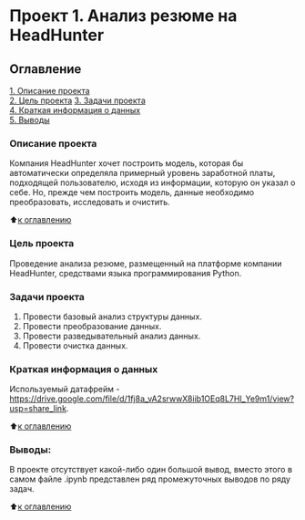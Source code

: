 # Проект 1. Анализ резюме на HeadHunter

## Оглавление  
[1. Описание проекта](.README.md#Описание-проекта)  
[2. Цель проекта](.README.md#Цель-проекта)
[3. Задачи проекта](.README.md#Задачи-проекта)  
[4. Краткая информация о данных](.README.md#Краткая-информация-о-данных)     
[5. Выводы](.README.md#Выводы) 

### Описание проекта    
Компания HeadHunter хочет построить модель, которая бы автоматически определяла примерный уровень заработной платы, подходящей пользователю, исходя из информации, которую он указал о себе. Но, прежде чем построить модель, данные необходимо преобразовать, исследовать и очистить. 

:arrow_up:[к оглавлению](_)

### Цель проекта
Проведение анализа резюме, размещенный на платформе компании HeadHunter, средствами языка программирования Python.

### Задачи проекта    
1. Провести базовый анализ структуры данных.
2. Провести преобразование данных.
3. Провести разведывательный анализ данных.
4. Провести очистка данных.

### Краткая информация о данных
Используемый датафрейм - https://drive.google.com/file/d/1fj8a_vA2srwwX8iib1OEq8L7Hl_Ye9m1/view?usp=share_link.
  
:arrow_up:[к оглавлению](.README.md#Оглавление)

### Выводы:  
В проекте отсутствует какой-либо один большой вывод, вместо этого в самом файле .ipynb представлен ряд промежуточных выводов по ряду задач.

:arrow_up:[к оглавлению](.README.md#Оглавление)
